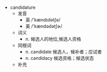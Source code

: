 - candidature
  - 发音
    - 英 /'kændɪdətʃə/
    - 美 /'kændədətʃɚ/
  - 词义
    - n. 候选人的地位,候选人资格
  - 同根词
    - n. candidate 候选人，候补者；应试者
    - n. candidacy 候选资格；候选状态
  - 补充
